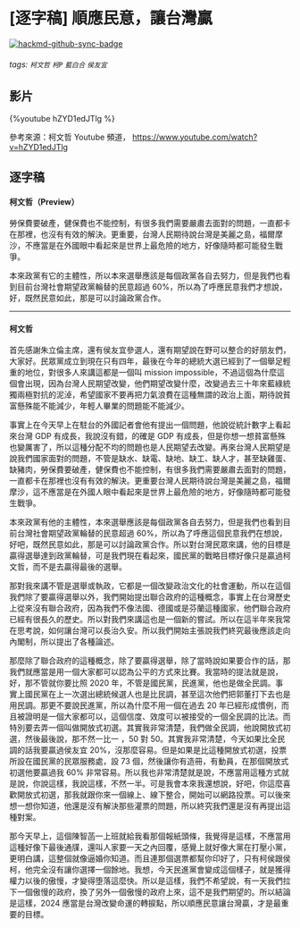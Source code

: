 # [逐字稿] 順應民意，讓台灣贏

[![hackmd-github-sync-badge](https://hackmd.io/MXDl74_pQ9K5SYOV2fYyQg/badge)](https://hackmd.io/MXDl74_pQ9K5SYOV2fYyQg)


###### tags: `柯文哲` `柯P` `藍白合` `侯友宜`

## 影片

{%youtube hZYD1edJTlg %}

參考來源：柯文哲 Youtube 頻道， https://www.youtube.com/watch?v=hZYD1edJTlg

## 逐字稿

#### 柯文哲（Preview）

勞保費要破產，健保費也不能控制，有很多我們需要嚴肅去面對的問題，一直都卡在那裡，也沒有有效的解決。更重要，台灣人民期待說台灣是美麗之島，福爾摩沙，不應當是在外國眼中看起來是世界上最危險的地方，好像隨時都可能發生戰爭。

本來政黨有它的主體性，所以本來選舉應該是每個政黨各自去努力，但是我們也看到目前台灣社會期望政黨輪替的民意超過 60%，所以為了呼應民意我們才想說，好，既然民意如此，那是可以討論政黨合作。

---

#### 柯文哲

首先感謝朱立倫主席，還有侯友宜參選人，還有期望說在野可以整合的好朋友們，大家好。民眾黨成立到現在只有四年，最後在今年的總統大選已經到了一個舉足輕重的地位，對很多人來講這都是一個叫 mission impossible，不過這個為什麼這個會出現，因為台灣人民期望改變，他們期望改變什麼，改變過去三十年來藍綠統獨兩極對抗的泥淖，希望國家不要再把力氣浪費在這種無謂的政治上面，期待說貧富懸殊能不能減少，年輕人畢業的問題能不能減少。

事實上在今天早上在駐台的外國記者會他有提出一個問題，他說從統計數字上看起來台灣 GDP 有成長，我說沒有錯，的確是 GDP 有成長，但是你想一想貧富懸殊也變厲害了，所以這種分配不均的問題也是人民期望去改變。再來台灣人民期望是說我們國家面對的問題，不管是缺水、缺電、缺地、缺工、缺人才，甚至缺雞蛋、缺豬肉，勞保費要破產，健保費也不能控制，有很多我們需要嚴肅去面對的問題，一直都卡在那裡也沒有有效的解決。更重要台灣人民期待說台灣是美麗之島，福爾摩沙，這不應當是在外國人眼中看起來是世界上最危險的地方，好像隨時都可能發生戰爭。

本來政黨有他的主體性，本來選舉應該是每個政黨各自去努力，但是我們也看到目前台灣社會期望政黨輪替的民意超過 60%，所以為了呼應這個民意我們在想說，好吧，既然民意如此，那是可以討論政黨合作。所以對台灣民眾來講，他的目標是贏得選舉達到政黨輪替，可是我們現在看起來，國民黨的戰略目標好像只是贏過柯文哲，而不是去贏得最後的選舉。

那對我來講不管是選舉或執政，它都是一個改變政治文化的社會運動，所以在這個我們除了要贏得選舉以外，我們開始提出聯合政府的這種概念，事實上在台灣歷史上從來沒有聯合政府，因為我們不像法國、德國或是芬蘭這種國家，他們聯合政府已經有很長久的歷史。所以對我們來講這也是一個新的嘗試。所以在這半年來我常在思考說，如何讓台灣可以長治久安。所以我們開始主張說我們終究最後應該走向內閣制，所以提出了各種論述。

那麼除了聯合政府的這種概念，除了要贏得選舉，除了當時說如果要合作的話，那我們就應當是用一個大家都可以認為公平的方式來比賽。我當時的提法就是說，好，那不管就你要比照 2020 年，不管是國民黨，民進黨，他也是做全民調。事實上國民黨在上一次選出總統候選人也是比民調，甚至這次他們把郭董打下去也是用民調。那更不要說民進黨，所以為什麼不用一個在過去 20 年已經形成慣例，而且被證明是一個大家都可以，這個信度、效度可以被接受的一個全民調的比法。而特別要去弄一個叫做開放式初選。其實我非常清楚，我們做全民調，他說開放式初選，然後最後說，那不然一比一 ，50 對 50。其實我非常清楚，今天如果比全民調的話我要贏過侯友宜 20%，沒那麼容易。但是如果是比這種開放式初選，投票所設在國民黨的民眾服務處，設 73 個，然後讓你有造冊，有動員，在那個開放式初選他要贏過我 60% 非常容易。所以我也非常清楚就是說，不應當用這種方式就是說，你說這樣，我說這樣，不然一半。可是我會本來我還想說，好吧，你這麼喜歡開放式初選，那我就跟你來一個線上、線下整合，開始可以網路投票。可以後來想一想你知道，他還是沒有解決那些灌票的問題，所以終究我們還是沒有再提出這種對案。

那今天早上，這個陳智菡一上班就給我看那個報紙頭條，我覺得是這樣，不應當用這種好像下最後通㸣，還叫人家要一天之內回覆，感覺上就好像大黨在打壓小黨，更明白講，這整個就像逼婚你知道。而且連那個選票都幫你印好了，只有柯侯跟侯柯，他完全沒有讓你選擇一個餘地。我想，今天民進黨會變成這個樣子，就是獲得權力以後的傲慢，才變得堕落這麼快。所以是這樣，我們不希望說，有一天我們拉下一個傲慢的政府，換了另外一個傲慢的政府上來，這不是我們期望的。所以結論是這樣，2024 應當是台灣改變命運的轉捩點，所以順應民意讓台灣贏，才是最重要的目標。
